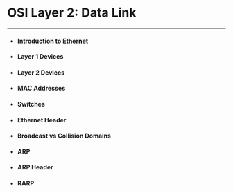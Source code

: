 # OSI Layer 2: Data Link

---

* #### Introduction to Ethernet
* #### Layer 1 Devices
* #### Layer 2 Devices
* #### MAC Addresses
* #### Switches
* #### Ethernet Header
* #### Broadcast vs Collision Domains
* #### ARP
* #### ARP Header
* #### RARP

#### 



